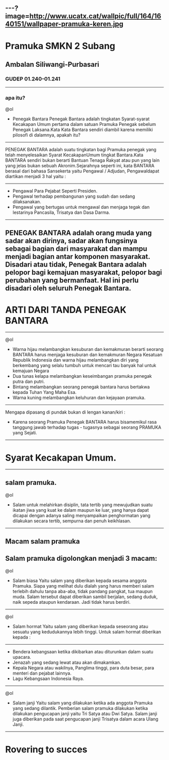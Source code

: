 ---?image=http://www.ucatx.cat/wallpic/full/164/1640151/wallpaper-pramuka-keren.jpg
---
# Pramuka SMKN 2 Subang
## Ambalan Siliwangi-Purbasari
### GUDEP 01.240-01.241

---
### apa itu?

@ol
- Penegak Bantara Penegak Bantara adalah tingkatan Syarat-syarat Kecakapan Umum pertama dalam satuan Pramuka Penegak sebelum Penegak Laksana.Kata Kata Bantara sendiri diambil karena memiliki pilosofi di dalamnya, apakah itu?

---
PENEGAK BANTARA adalah suatu tingkatan bagi Pramuka penegak yang telah menyelesaikan Syarat KecakapanUmum tingkat Bantara.Kata BANTARA sendiri bukan berarti Bantuan Tenaga Rakyat atau pun yang lain yang jelas bukan sebuah Akronim.Sejarahnya seperti ini, kata BANTARA berasal dari bahasa Sansekerta yaitu Pengawal / Adjudan, Pengawaldapat diartikan menjadi 3 hal yaitu :

---
- Pengawal Para Pejabat Seperti Presiden.
- Pengawal terhadap pembangunan yang sudah dan sedang dilaksanakan.
- Pengawal yang bertugas untuk mengawal dan menjaga tegak dan lestarinya Pancasila, Trisatya dan Dasa Darma.
---
PENEGAK BANTARA adalah orang muda yang sadar akan dirinya, sadar akan fungsinya sebagai bagian dari masyarakat dan mampu menjadi bagian antar komponen masyarakat. Disadari atau tidak, Penegak Bantara adalah pelopor bagi kemajuan masyarakat, pelopor bagi perubahan yang bermanfaat. Hal ini perlu disadari oleh seluruh Penegak Bantara.
---
# ARTI DARI TANDA PENEGAK BANTARA
---
@ol
- Warna hijau melambangkan kesuburan dan kemakmuran berarti seorang BANTARA harus menjaga kesuburan dan kemakmuran Negara Kesatuan Republik Indonesia dan warna hijau melambangkan diri yang berkembang yang selalu tumbuh untuk mencari tau banyak hal untuk kemajuan Negara
- Dua tunas kelapa melambangkan keseimbangan pramuka penegak putra dan putri.
- Bintang melambangkan seorang penegak bantara harus bertakwa kepada Tuhan Yang Maha Esa.
- Warna kuning melambangkan keluhuran dan kejayaan pramuka.

---
Mengapa dipasang di pundak bukan di lengan kanan/kiri : 
- Karena seorang Pramuka Penegak BANTARA harus bisamemikul rasa tanggung jawab terhadap tugas - tugasnya sebagai seorang PRAMUKA yang Sejati.
---
# Syarat Kecakapan Umum.
---
## salam pramuka.

@ol
- Salam untuk melahirkan disiplin, tata tertib yang mewujudkan suatu ikatan jiwa yang kuat ke dalam maupun ke luar, yang hanya dapat dicapai dengan adanya saling menyampaikan penghormatan yang dilakukan secara tertib, sempurna dan penuh keikhlasan.
---
## Macam salam pramuka
Salam pramuka digolongkan menjadi 3 macam:
---
@ol
- Salam biasa
   Yaitu salam yang diberikan kepada sesama anggota Pramuka. Siapa yang melihat dulu dialah yang harus memberi salam terlebih dahulu tanpa aba-aba, tidak pandang pangkat, tua maupun muda. Salam tersebut dapat diberikan sambil berjalan, sedang duduk, naik sepeda ataupun kendaraan. Jadi tidak harus berdiri.
---
@ol
- Salam hormat
    Yaitu salam yang diberikan kepada seseorang atau sesuatu yang kedudukannya lebih tinggi.
Untuk salam hormat diberikan kepada :
   
---
- Bendera kebangsaan ketika dikibarkan atau diturunkan dalam suatu upacara.
- Jenazah yang sedang lewat atau akan dimakamkan.
- Kepala Negara atau wakilnya, Panglima tinggi, para duta besar, para menteri dan pejabat lainnya.
- Lagu Kebangsaan Indonesia Raya.
---
@ol
- Salam janji
   Yaitu salam yang dilakukan ketika ada anggota Pramuka yang sedang dilantik. Pemberian salam pramuka dilakukan ketika dilakukan pengucapan janji yaitu Tri Satya atau Dwi Satya. Salam janji juga diberikan pada saat pengucapan janji Trisatya dalam acara Ulang Janji.
---

# Rovering to succes
